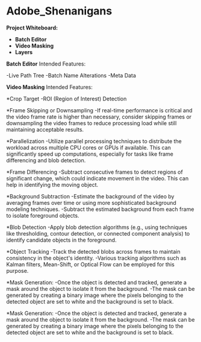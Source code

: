 # Adobe_Shenanigans
**Project Whiteboard:**

- **Batch Editor**
- **Video Masking**
- **Layers**



**Batch Editor**
Intended Features:

-Live Path Tree
-Batch Name Alterations
-Meta Data


**Video Masking**
Intended Features:

*Crop Target
  -ROI (Region of Interest) Detection
  
*Frame Skipping or Downsampling
  -If real-time performance is critical and the video frame rate is higher than necessary, consider skipping frames or downsampling the video frames to reduce processing load while still maintaining acceptable results.
  
*Parallelization
  -Utilize parallel processing techniques to distribute the workload across multiple CPU cores or GPUs if available. This can significantly speed up computations, especially for tasks like frame differencing and blob detection.

  
*Frame Differencing
  -Subtract consecutive frames to detect regions of significant change, which could indicate movement in the video. This can help in identifying the moving object.

*Background Subtraction
  -Estimate the background of the video by averaging frames over time or using more sophisticated background modeling techniques.
  -Subtract the estimated background from each frame to isolate foreground objects.

*Blob Detection
  -Apply blob detection algorithms (e.g., using techniques like thresholding, contour detection, or connected component analysis) to identify candidate objects in the foreground.

*Object Tracking
  -Track the detected blobs across frames to maintain consistency in the object's identity.
  -Various tracking algorithms such as Kalman filters, Mean-Shift, or Optical Flow can be employed for this purpose.

*Mask Generation:
  -Once the object is detected and tracked, generate a mask around the object to isolate it from the background.
  -The mask can be generated by creating a binary image where the pixels belonging to the detected object are set to white and the background is set to black.

*Mask Generation:
  -Once the object is detected and tracked, generate a mask around the object to isolate it from the background.
  -The mask can be generated by creating a binary image where the pixels belonging to the detected object are set to white and the background is set to black.
